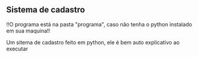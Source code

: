 ## Sistema de cadastro
!!O programa está na pasta "programa", caso não tenha o python instalado em sua maquina!!

Um sitema de cadastro feito em python, ele é bem auto explicativo ao executar
